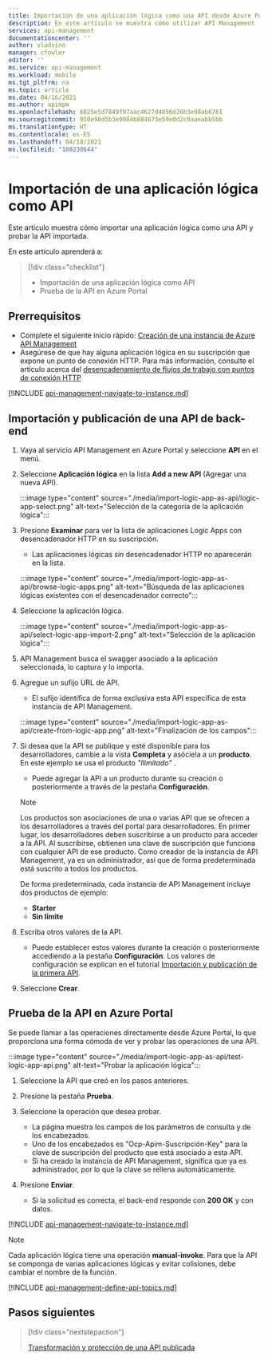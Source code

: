 ```yaml
---
title: Importación de una aplicación lógica como una API desde Azure Portal | Microsoft Docs
description: En este artículo se muestra cómo utilizar API Management (APIM) para importar una aplicación lógica como API.
services: api-management
documentationcenter: ''
author: vladvino
manager: cfowler
editor: ''
ms.service: api-management
ms.workload: mobile
ms.tgt_pltfrm: na
ms.topic: article
ms.date: 04/16/2021
ms.author: apimpm
ms.openlocfilehash: 6825e5d7849f97aac4627d4856d26b3e08ab6761
ms.sourcegitcommit: 950e98d5b3e9984b884673e59e0d2c9aaeabb5bb
ms.translationtype: HT
ms.contentlocale: es-ES
ms.lasthandoff: 04/18/2021
ms.locfileid: "108230644"
---
```

# <a name="import-a-logic-app-as-an-api"></a>Importación de una aplicación lógica como API

Este artículo muestra cómo importar una aplicación lógica como una API y probar la API importada.

En este artículo aprenderá a:

> [!div class="checklist"]
>
> -   Importación de una aplicación lógica como API
> -   Prueba de la API en Azure Portal

## <a name="prerequisites"></a>Prerrequisitos

-   Complete el siguiente inicio rápido: [Creación de una instancia de Azure API Management](get-started-create-service-instance.md)
-   Asegúrese de que hay alguna aplicación lógica en su suscripción que expone un punto de conexión HTTP. Para más información, consulte el artículo acerca del [desencadenamiento de flujos de trabajo con puntos de conexión HTTP](../logic-apps/logic-apps-http-endpoint.md)

[!INCLUDE [api-management-navigate-to-instance.md](../../includes/api-management-navigate-to-instance.md)]

## <a name="import-and-publish-a-back-end-api"></a><a name="create-api"> </a>Importación y publicación de una API de back-end

1. Vaya al servicio API Management en Azure Portal y seleccione **API** en el menú.
1. Seleccione **Aplicación lógica** en la lista **Add a new API** (Agregar una nueva API).

    :::image type="content" source="./media/import-logic-app-as-api/logic-app-select.png" alt-text="Selección de la categoría de la aplicación lógica":::

1. Presione **Examinar** para ver la lista de aplicaciones Logic Apps con desencadenador HTTP en su suscripción. 
    * Las aplicaciones lógicas *sin* desencadenador HTTP no aparecerán en la lista.

    :::image type="content" source="./media/import-logic-app-as-api/browse-logic-apps.png" alt-text="Búsqueda de las aplicaciones lógicas existentes con el desencadenador correcto":::

1. Seleccione la aplicación lógica. 

    :::image type="content" source="./media/import-logic-app-as-api/select-logic-app-import-2.png" alt-text="Selección de la aplicación lógica":::

1. API Management busca el swagger asociado a la aplicación seleccionada, lo captura y lo importa.
1. Agregue un sufijo URL de API. 
    * El sufijo identifica de forma exclusiva esta API específica de esta instancia de API Management.

    :::image type="content" source="./media/import-logic-app-as-api/create-from-logic-app.png" alt-text="Finalización de los campos":::

1. Si desea que la API se publique y esté disponible para los desarrolladores, cambie a la vista **Completa** y asóciela a un **producto**. En este ejemplo se usa el producto *"Ilimitado"* . 
    * Puede agregar la API a un producto durante su creación o posteriormente a través de la pestaña **Configuración**.

    >[!NOTE]
    > Los productos son asociaciones de una o varias API que se ofrecen a los desarrolladores a través del portal para desarrolladores. En primer lugar, los desarrolladores deben suscribirse a un producto para acceder a la API. Al suscribirse, obtienen una clave de suscripción que funciona con cualquier API de ese producto. Como creador de la instancia de API Management, ya es un administrador, así que de forma predeterminada está suscrito a todos los productos.
    >
    > De forma predeterminada, cada instancia de API Management incluye dos productos de ejemplo:
    > - **Starter**
    > - **Sin límite**

1. Escriba otros valores de la API. 
    * Puede establecer estos valores durante la creación o posteriormente accediendo a la pestaña **Configuración**. Los valores de configuración se explican en el tutorial [Importación y publicación de la primera API](import-and-publish.md#import-and-publish-a-backend-api).
1. Seleccione **Crear**.

## <a name="test-the-api-in-the-azure-portal"></a>Prueba de la API en Azure Portal

Se puede llamar a las operaciones directamente desde Azure Portal, lo que proporciona una forma cómoda de ver y probar las operaciones de una API.

:::image type="content" source="./media/import-logic-app-as-api/test-logic-app-api.png" alt-text="Probar la aplicación lógica":::

1. Seleccione la API que creó en los pasos anteriores.
2. Presione la pestaña **Prueba**.
3. Seleccione la operación que desea probar.

    * La página muestra los campos de los parámetros de consulta y de los encabezados. 
    * Uno de los encabezados es "Ocp-Apim-Suscripción-Key" para la clave de suscripción del producto que está asociado a esta API. 
    * Si ha creado la instancia de API Management, significa que ya es administrador, por lo que la clave se rellena automáticamente.

4. Presione **Enviar**.

    * Si la solicitud es correcta, el back-end responde con **200 OK** y con datos.

[!INCLUDE [api-management-navigate-to-instance.md](../../includes/api-management-append-apis.md)]

>[!NOTE]
>Cada aplicación lógica tiene una operación **manual-invoke**. Para que la API se componga de varias aplicaciones lógicas y evitar colisiones, debe cambiar el nombre de la función.

[!INCLUDE [api-management-define-api-topics.md](../../includes/api-management-define-api-topics.md)]

## <a name="next-steps"></a>Pasos siguientes

> [!div class="nextstepaction"]
>
> [Transformación y protección de una API publicada](transform-api.md)
